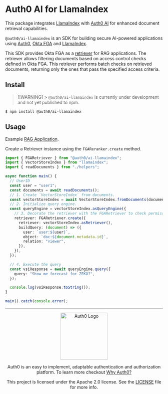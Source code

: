 # Auth0 AI for LlamaIndex

This package integrates [LlamaIndex](https://ts.llamaindex.ai/) with [Auth0 AI](https://www.auth0.ai/) for enhanced document retrieval capabilities.

`@auth0/ai-llamaindex` is an SDK for building secure AI-powered applications using [Auth0](https://www.auth0.ai/), [Okta FGA](https://docs.fga.dev/) and [LlamaIndex](https://ts.llamaindex.ai/).

This SDK provides Okta FGA as a [retriever](https://docs.llamaindex.ai/en/stable/module_guides/querying/retriever/) for RAG applications. The retriever allows filtering documents based on access control checks defined in Okta FGA. This retriever performs batch checks on retrieved documents, returning only the ones that pass the specified access criteria.

## Install

> [!WARNING] > `@auth0/ai-llamaindex` is currently under development and not yet published to npm.

```
$ npm install @auth0/ai-llamaindex
```

## Usage

Example [RAG Application](../../examples/llamaindex/retrievers-with-fga).

Create a Retriever instance using the `FGAReranker.create` method.

```typescript
import { FGARetriever } from "@auth0/ai-llamaindex";
import { VectorStoreIndex } from "llamaindex";
import { readDocuments } from "./helpers";

async function main() {
  // UserID
  const user = "user1";
  const documents = await readDocuments();
  // 1. Create `VectorStoreIndex` from documents.
  const vectorStoreIndex = await VectorStoreIndex.fromDocuments(documents);
  // 2. Initialize query engine.
  const queryEngine = vectorStoreIndex.asQueryEngine({
    // 3. Decorate the retriever with the FGARetriever to check permissions.
    retriever: FGARetriever.create({
      retriever: vectorStoreIndex.asRetriever(),
      buildQuery: (document) => ({
        user: `user:${user}`,
        object: `doc:${document.metadata.id}`,
        relation: "viewer",
      }),
    }),
  });

  // 4. Execute the query
  const vsiResponse = await queryEngine.query({
    query: "Show me forecast for ZEKO?",
  });

  console.log(vsiResponse.toString());
}

main().catch(console.error);
```

---

<p align="center">
  <picture>
    <source media="(prefers-color-scheme: light)" srcset="https://cdn.auth0.com/website/sdks/logos/auth0_light_mode.png"   width="150">
    <source media="(prefers-color-scheme: dark)" srcset="https://cdn.auth0.com/website/sdks/logos/auth0_dark_mode.png" width="150">
    <img alt="Auth0 Logo" src="https://cdn.auth0.com/website/sdks/logos/auth0_light_mode.png" width="150">
  </picture>
</p>
<p align="center">Auth0 is an easy to implement, adaptable authentication and authorization platform. To learn more checkout <a href="https://auth0.com/why-auth0">Why Auth0?</a></p>
<p align="center">
This project is licensed under the Apache 2.0 license. See the <a href="/LICENSE"> LICENSE</a> file for more info.</p>
